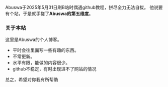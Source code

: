 Abuswa于2025年5月31日刷B站时偶遇github教程，拼尽全力无法自拔。
他说要有个站，于是就手搓了**Abuswa的第五维度**。
### 关于本站
这里是Abuswa的个人博客。
- 平时会往里面写一些有趣的东西。
- 不常更新。
- 水平有限，能做的内容很少。
- github不稳定，有时出现进不了网站的情况

总之，希望对你我有所帮助